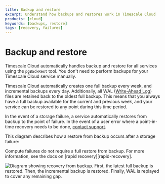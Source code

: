 ```yaml
---
title: Backup and restore
excerpt: Understand how backups and restores work in Timescale Cloud
products: [cloud]
keywords: [backups, restore]
tags: [recovery, failures]
---
```


# Backup and restore

Timescale Cloud automatically handles backup and restore for all
services using the `pgBackRest` tool. You don't need to perform
backups for your Timescale Cloud service manually.

Timescale Cloud automatically creates one full backup every week, and
incremental backups every day. Additionally, all WAL ([Write-Ahead Log][wal])
files are retained back to the oldest full backup. This means that you always
have a full backup available for the current and previous week, and your service
can be restored to any point during this time period.

In the event of a storage failure, a service automatically restores
from backup to the point of failure. In the event of a user error where
a point-in-time recovery needs to be done, [contact support][support].

This diagram describes how a restore from backup occurs after a storage failure:

<Highlight type="note">
Compute failures do not require a full restore from backup. For more
information, see the docs on [rapid recovery][rapid-recovery].
</Highlight>

<img class="main-content__illustration"
src="https://www.timescale.com/blog/content/images/2022/08/backups-3.png"
alt="Diagram showing recovery from backup. First, the latest full
backup is restored. Then, the incremental backup is restored.
Finally, WAL is replayed to cover any remaining gap."/>

[wal]: https://www.postgresql.org/docs/current/wal-intro.html
[rapid-recovery]: /use-timescale/:currentVersion:/ha-replicas/read-scaling/#read-scaling
[support]: https://www.timescale.com/support
